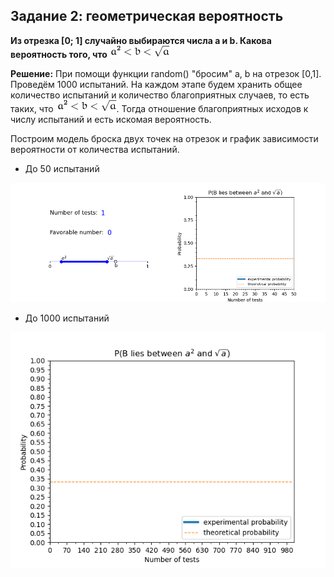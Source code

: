 
## Задание 2: геометрическая вероятность

<strong> Из отрезка [0; 1] случайно выбираются числа a и b. Какова вероятность того, что ![Alt Text](
https://github.com/DamirJann/two_probability_tasks/blob/master/task2/gifs/Tex2Img_1587067986.jpg) </strong>

**Решение:** При помощи функции random() "бросим" a, b на отрезок [0,1]. Проведём 1000 испытаний. На каждом этапе будем хранить общее количество испытаний и количество благоприятных случаев, то есть таких, что ![Alt Text](
https://github.com/DamirJann/two_probability_tasks/blob/master/task2/gifs/Tex2Img_1587067986.jpg). Тогда отношение благоприятных исходов к числу испытаний и есть искомая вероятность.

Построим модель броска двух точек на отрезок и график зависимости вероятности от количества испытаний. 

* До 50 испытаний

![Alt Text](
https://github.com/DamirJann/two_probability_tasks/blob/master/task2/gifs/slowModelPlot.gif)

* До 1000 испытаний

![Alt Text](
https://github.com/DamirJann/two_probability_tasks/blob/master/task2/gifs/fast_plot.gif)
